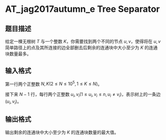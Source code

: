 # AT_jag2017autumn_e Tree Separator

## 题目描述

给定一棵无根树 $T$ 与一个整数 $K$，你需要找到两个不同的节点 $u,v$，使得将在 $u,v$ 简单路径上的点及其所连接的边全部删去后剩余的连通块中大小至少为 $K$ 的连通块数量最多。

## 输入格式

第一行两个正整数 $N,K(2 \le N \le 10^5, 1 \le K \le N)$。

接下来 $N-1$ 行，每行两个正整数 $u_i,v_i(1\le u_i,v_i \le n, u_i \ne v_i)$，表示树上的一条边 $(u_i,v_i)$。

## 输出格式

输出剩余的连通块中大小至少为 $K$ 的连通块数量的最大值。